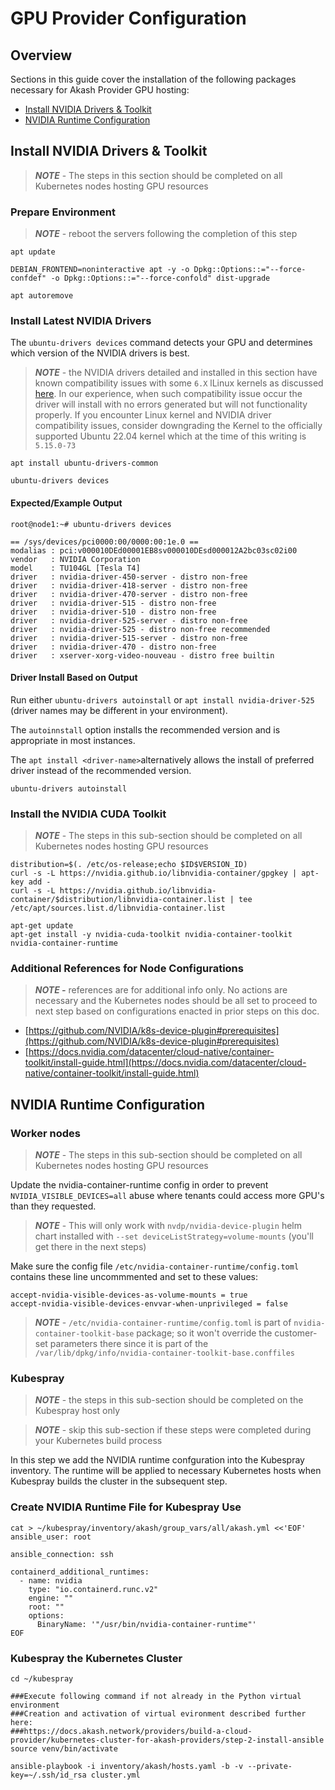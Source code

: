 # GPU Provider Configuration

## Overview

Sections in this guide cover the installation of the following packages necessary for Akash Provider GPU hosting:

* [Install NVIDIA Drivers & Toolkit](gpu-provider-configuration.md#install-nvidia-drivers-and-toolkit)
* [NVIDIA Runtime Configuration](gpu-provider-configuration.md#nvidia-runtime-configuration)

## Install NVIDIA Drivers & Toolkit

> _**NOTE**_ - The steps in this section should be completed on all Kubernetes nodes hosting GPU resources

### Prepare Environment

> _**NOTE**_ - reboot the servers following the completion of this step

```
apt update

DEBIAN_FRONTEND=noninteractive apt -y -o Dpkg::Options::="--force-confdef" -o Dpkg::Options::="--force-confold" dist-upgrade

apt autoremove
```

### Install Latest NVIDIA Drivers

The `ubuntu-drivers devices` command detects your GPU and determines which version of the NVIDIA drivers is best.

> _**NOTE**_ - the NVIDIA drivers detailed and installed in this section have known compatibility issues with some `6.X` lLinux kernels as discussed [here](https://forums.developer.nvidia.com/t/390-154-driver-no-longer-works-with-kernel-6-0/230959/7).  In our experience, when such compatibility issue occur the driver will install with no errors generated but will not functionality properly.  If you encounter Linux kernel and NVIDIA driver compatibility issues, consider downgrading the Kernel to the officially supported Ubuntu 22.04 kernel which at the time of this writing is `5.15.0-73`

```
apt install ubuntu-drivers-common

ubuntu-drivers devices
```

#### Expected/Example Output

```
root@node1:~# ubuntu-drivers devices

== /sys/devices/pci0000:00/0000:00:1e.0 ==
modalias : pci:v000010DEd00001EB8sv000010DEsd000012A2bc03sc02i00
vendor   : NVIDIA Corporation
model    : TU104GL [Tesla T4]
driver   : nvidia-driver-450-server - distro non-free
driver   : nvidia-driver-418-server - distro non-free
driver   : nvidia-driver-470-server - distro non-free
driver   : nvidia-driver-515 - distro non-free
driver   : nvidia-driver-510 - distro non-free
driver   : nvidia-driver-525-server - distro non-free
driver   : nvidia-driver-525 - distro non-free recommended
driver   : nvidia-driver-515-server - distro non-free
driver   : nvidia-driver-470 - distro non-free
driver   : xserver-xorg-video-nouveau - distro free builtin
```

#### Driver Install Based on Output

Run either `ubuntu-drivers autoinstall` or `apt install nvidia-driver-525` (driver names may be different in your environment).

The `autoinnstall` option installs the recommended version and is appropriate in most instances.

The `apt install <driver-name>`alternatively allows the install of preferred driver instead of the recommended version.

```
ubuntu-drivers autoinstall
```

### Install the NVIDIA CUDA Toolkit

> _**NOTE**_ - The steps in this sub-section should be completed on all Kubernetes nodes hosting GPU resources


```
distribution=$(. /etc/os-release;echo $ID$VERSION_ID)
curl -s -L https://nvidia.github.io/libnvidia-container/gpgkey | apt-key add -
curl -s -L https://nvidia.github.io/libnvidia-container/$distribution/libnvidia-container.list | tee /etc/apt/sources.list.d/libnvidia-container.list

apt-get update
apt-get install -y nvidia-cuda-toolkit nvidia-container-toolkit nvidia-container-runtime
```

### Additional References for Node Configurations

> _**NOTE -**_ references are for additional info only.  No actions are necessary and the Kubernetes nodes should be all set to proceed to next step based on configurations enacted in prior steps on this doc.

* [https://github.com/NVIDIA/k8s-device-plugin#prerequisites](https://github.com/NVIDIA/k8s-device-plugin#prerequisites)
* [https://docs.nvidia.com/datacenter/cloud-native/container-toolkit/install-guide.html](https://docs.nvidia.com/datacenter/cloud-native/container-toolkit/install-guide.html)

## NVIDIA Runtime Configuration

### Worker nodes

> _**NOTE**_ - The steps in this sub-section should be completed on all Kubernetes nodes hosting GPU resources

Update the nvidia-container-runtime config in order to prevent `NVIDIA_VISIBLE_DEVICES=all` abuse where tenants could access more GPU's than they requested.

> _**NOTE**_ - This will only work with `nvdp/nvidia-device-plugin` helm chart installed with `--set deviceListStrategy=volume-mounts` (you'll get there in the next steps)

Make sure the config file `/etc/nvidia-container-runtime/config.toml` contains these line uncommmented and set to these values:

```
accept-nvidia-visible-devices-as-volume-mounts = true
accept-nvidia-visible-devices-envvar-when-unprivileged = false
```

> _**NOTE**_ - `/etc/nvidia-container-runtime/config.toml` is part of `nvidia-container-toolkit-base` package; so it won't override the customer-set parameters there since it is part of the `/var/lib/dpkg/info/nvidia-container-toolkit-base.conffiles`

### Kubespray

> _**NOTE**_ - the steps in this sub-section should be completed on the Kubespray host only

> _**NOTE**_ - skip this sub-section if these steps were completed during your Kubernetes build process

In this step we add the NVIDIA runtime confguration into the Kubespray inventory.  The runtime will be applied to necessary Kubernetes hosts when Kubespray builds the cluster in the subsequent step.

### Create NVIDIA Runtime File for Kubespray Use

```
cat > ~/kubespray/inventory/akash/group_vars/all/akash.yml <<'EOF'
ansible_user: root

ansible_connection: ssh

containerd_additional_runtimes:
  - name: nvidia
    type: "io.containerd.runc.v2"
    engine: ""
    root: ""
    options:
      BinaryName: '"/usr/bin/nvidia-container-runtime"'
EOF
```

### Kubespray the Kubernetes Cluster

```
cd ~/kubespray

###Execute following command if not already in the Python virtual environment
###Creation and activation of virtual evironment described further here:
###https://docs.akash.network/providers/build-a-cloud-provider/kubernetes-cluster-for-akash-providers/step-2-install-ansible
source venv/bin/activate

ansible-playbook -i inventory/akash/hosts.yaml -b -v --private-key=~/.ssh/id_rsa cluster.yml
```

